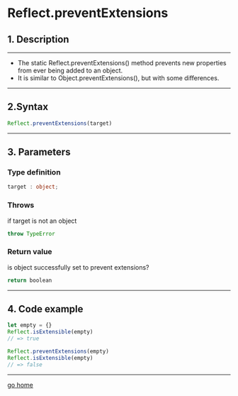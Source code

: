 # Reflect.preventExtensions

## 1. Description

---

- The static Reflect.preventExtensions() method prevents new properties from ever being added to an object.
- It is similar to Object.preventExtensions(), but with some differences.

---

## 2.Syntax

```ts
Reflect.preventExtensions(target)
```

---

## 3. Parameters

### Type definition

```ts
target : object;
```

### Throws

if target is not an object

```ts
throw TypeError 
```

### Return value

is object successfully set to prevent extensions?

```ts
return boolean
```

---

## 4. Code example

```ts
let empty = {}
Reflect.isExtensible(empty)  
// => true

Reflect.preventExtensions(empty)
Reflect.isExtensible(empty)  
// => false
```

---

[go home](../Reflect.md)
